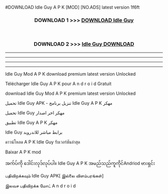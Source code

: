 #DOWNLOAD Idle Guy  A P K [MOD] [NO.ADS] latest version 1f6ft



<div align="center">

<h3>DOWNLOAD 1 >>> <a href="https://teeasianyam.web.app?sq=Idle Guy ">DOWNLOAD Idle Guy  </a></h3><br>

<h3>DOWNLOAD 2 >>> <a href="https://teeasianyam.web.app?sq=Idle Guy  ">Idle Guy   DOWNLOAD </a></h3>

</div>


----------------------------------------------------------

----------------------------------------------------------

----------------------------------------------------------

----------------------------------------------------------


Idle Guy   Mod A P K download premium latest version Unlocked

Télécharger Idle Guy   A P K pour A n d r o i d Gratuit

download Idle Guy   Mod A P K premium latest version Unlocked

تحميل Idle Guy   APK - تنزيل برنامج Idle Guy   A P K مهكر

تحميل Idle Guy   مهكر اخر اصدار

تطبيق Idle Guy   A P K مهكر

Idle Guy   برابط مباشر للاندرويد

ดาวน์โหลด A P K Idle Guy   รับเวอร์ชันล่าสุด

Baixar A P K mod

အက်ပ်ကို ဒေါင်းလုဒ်လုပ်ပါ။ Idle Guy   A P K အမည်သည်ကူကိုင်Andriod ဗားရှင်း

பதிவிறக்கவும் Idle Guy   APK[ இல்லை விளம்பரங்கள்] 
 
இலவச பதிவிறக்க மோட் A n d r o i d



